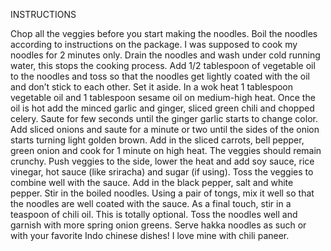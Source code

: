 INSTRUCTIONS
 
Chop all the veggies before you start making the noodles.
Boil the noodles according to instructions on the package. I was supposed to cook my noodles for 2 minutes only.
Drain the noodles and wash under cold running water, this stops the cooking process. Add 1/2 tablespoon of vegetable oil to the noodles and toss so that the noodles get lightly coated with the oil and don’t stick to each other. Set it aside.
In a wok heat 1 tablespoon vegetable oil and 1 tablespoon sesame oil on medium-high heat. Once the oil is hot add the minced garlic and ginger, sliced green chili and chopped celery.
Saute for few seconds until the ginger garlic starts to change color.
Add sliced onions and saute for a minute or two until the sides of the onion starts turning light golden brown.
Add in the sliced carrots, bell pepper, green onion and cook for 1 minute on high heat. The veggies should remain crunchy.
Push veggies to the side, lower the heat and add soy sauce, rice vinegar, hot sauce (like sriracha) and sugar (if using).
Toss the veggies to combine well with the sauce. Add in the black pepper, salt and white pepper.
Stir in the boiled noodles. Using a pair of tongs, mix it well so that the noodles are well coated with the sauce.
As a final touch, stir in a teaspoon of chili oil. This is totally optional. Toss the noodles well and garnish with more spring onion greens.
Serve hakka noodles as such or with your favorite Indo chinese dishes! I love mine with chili paneer.